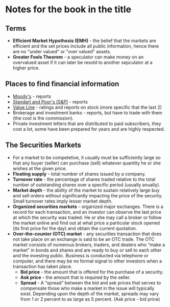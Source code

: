 # Notes for the book in the title

## Terms

- **Efficient Market Hypothesis (EMH)** - the belief that the markets are efficient and the set prices include all public information, hence there are no "under valued" or "over valued" assets.
- **Greater Fools Theorem** - a speculator can make money on an overvalued asset if it can later be resold to another sepculator at a higher price.

## Places to find financial information

- [Moody's](https://www.moodys.com/) - reports
- [Standart and Poor's (S&P)](https://www.spglobal.com/ratings/en/) - reports
- [Value Line](https://www.valueline.com/) - ratings and reports on stock (more specific that the last 2)
- Brokerage and investment banks - reports, but have to trade with them (the cost is the commission).
- Private investment letters that are distributed to paid subscribers, they cost a lot, some have been prepared for years and are highly respected.

## The Securities Markets

- For a market to be competetive, it usually must be sufficiently large so that any buyer (seller) can purchase (sell) whatever quantity he or she wishes at the given price.
- **Floating supply** - total number of shares issued by a company.
- **Turnover rate** - the percentage of shares traded relative to the total number of outstanding shares over a specific period (usually anually).
- **Market depth** - the ability of the market to sustain relatively large buy and sell orders without significantly impacting the price of the security. Small turnover rates imply lesser market depth.
- **Organized securities markets** - organized major exchanges. There is a record for each transaction, and an investor can observe the last price at which the security was traded. He or she may call a broker or follow the market online and find out at what price a particular stock opened (its first price for the day) and obtain the current quotation.
- **Over-the-counter (OTC) market** - any securities transaction that does not take place on an exchange is said to be an OTC trade. The OTC market consists of numerous brokers, traders, and dealers who “make a market” in bonds and shares and are ready to buy or sell to each other and the investing public. Business is conducted via telephone or computer, and there may be no formal signal to other investors when a transaction has taken place.
  - **Bid price** - the amount that is offered for the purchase of a security.
  - **Ask price** - the amount that is required by the seller.
  - **Spread** - A “spread” between the bid and ask prices that serves to compensate those who make a market in the issue will typically exist. Depending upon the depth of the market, spreads may vary from 1 or 2 percent to as large as 5 percent. (Ask price - bid price)
